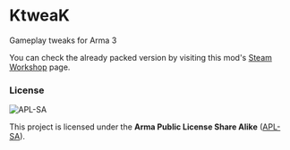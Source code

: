 # KtweaK
Gameplay tweaks for Arma 3
 
You can check the already packed version by visiting this mod's [Steam Workshop](https://steamcommunity.com/sharedfiles/filedetails/?id=3036516333) page.

### License
![APL-SA](https://i.imgur.com/VgZW2Qa.png)

This project is licensed under the **Arma Public License Share Alike** ([APL-SA](../master/LICENSE)).
